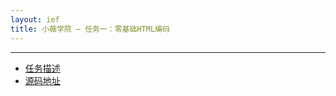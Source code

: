 ```yaml
---
layout: ief
title: 小薇学院 — 任务一：零基础HTML编码
---
```


-----
* [任务描述](http://ife.baidu.com/course/detail/id/90)
* [源码地址](https://scottlearn.github.io/IEF/xiaowei/01/%E9%9B%B6%E5%9F%BA%E7%A1%80HTML%E7%BC%96%E7%A0%81%20.html) 



